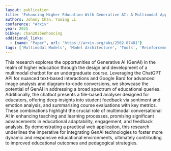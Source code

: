 ```yaml
---
layout: publication
title: 'Enhancing Higher Education With Generative AI: A Multimodal Approach For Personalised Learning'
authors: Johnny Chan, Yuming Li
conference: "Arxiv"
year: 2025
bibkey: chan2025enhancing
additional_links:
  - {name: "Paper", url: "https://arxiv.org/abs/2502.07401"}
tags: ['Multimodal Models', 'Model Architecture', 'Tools', 'Reinforcement Learning', 'RAG', 'GPT']
---
```

This research explores the opportunities of Generative AI (GenAI) in the
realm of higher education through the design and development of a multimodal
chatbot for an undergraduate course. Leveraging the ChatGPT API for nuanced
text-based interactions and Google Bard for advanced image analysis and
diagram-to-code conversions, we showcase the potential of GenAI in addressing a
broad spectrum of educational queries. Additionally, the chatbot presents a
file-based analyser designed for educators, offering deep insights into student
feedback via sentiment and emotion analysis, and summarising course evaluations
with key metrics. These combinations highlight the crucial role of multimodal
conversational AI in enhancing teaching and learning processes, promising
significant advancements in educational adaptability, engagement, and feedback
analysis. By demonstrating a practical web application, this research
underlines the imperative for integrating GenAI technologies to foster more
dynamic and responsive educational environments, ultimately contributing to
improved educational outcomes and pedagogical strategies.
